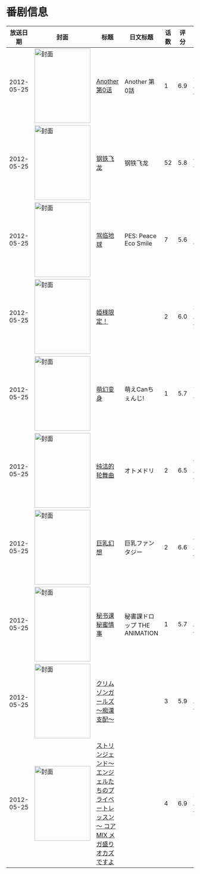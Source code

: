 # 番剧信息

|放送日期|封面|标题|日文标题|话数|评分|评分人数|
|---|---|---|---|---|---|---|
|2012-05-25|<img src="//lain.bgm.tv/pic/cover/c/a6/e5/24540_f8gP2.jpg" alt="封面" style="width:150px;height:200px;object-fit:cover;">|[Another 第0话](https://bangumi.tv/subject/24540)|Another 第0話|1|6.9|3362人评分|
|2012-05-25|<img src="//lain.bgm.tv/pic/cover/c/c0/28/41188_dD7DH.jpg" alt="封面" style="width:150px;height:200px;object-fit:cover;">|[钢铁飞龙](https://bangumi.tv/subject/41188)|钢铁飞龙|52|5.8|40人评分|
|2012-05-25|<img src="//lain.bgm.tv/pic/cover/c/a3/98/41864_ET4MU.jpg" alt="封面" style="width:150px;height:200px;object-fit:cover;">|[驾临地球](https://bangumi.tv/subject/41864)|PES: Peace Eco Smile|7|5.6|10人评分|
|2012-05-25|<img src="/img/no_icon_subject.png" alt="封面" style="width:150px;height:200px;object-fit:cover;">|[姫様限定！](https://bangumi.tv/subject/42815)||2|6.0|372人评分|
|2012-05-25|<img src="//lain.bgm.tv/pic/cover/c/52/5a/43139_1orH1.jpg" alt="封面" style="width:150px;height:200px;object-fit:cover;">|[萌幻变身](https://bangumi.tv/subject/43139)|萌えCanちぇんじ!|1|5.7|79人评分|
|2012-05-25|<img src="/img/no_icon_subject.png" alt="封面" style="width:150px;height:200px;object-fit:cover;">|[纯洁的轮舞曲](https://bangumi.tv/subject/56931)|オトメドリ|2|6.5|957人评分|
|2012-05-25|<img src="/img/no_icon_subject.png" alt="封面" style="width:150px;height:200px;object-fit:cover;">|[巨乳幻想](https://bangumi.tv/subject/56932)|巨乳ファンタジー|2|6.6|460人评分|
|2012-05-25|<img src="/img/no_icon_subject.png" alt="封面" style="width:150px;height:200px;object-fit:cover;">|[秘书课秘蜜情事](https://bangumi.tv/subject/56933)|秘書課ドロップ THE ANIMATION|1|5.7|153人评分|
|2012-05-25|<img src="/img/no_icon_subject.png" alt="封面" style="width:150px;height:200px;object-fit:cover;">|[クリムゾンガールズ ～痴漢支配～](https://bangumi.tv/subject/56934)||3|5.9|268人评分|
|2012-05-25|<img src="/img/no_icon_subject.png" alt="封面" style="width:150px;height:200px;object-fit:cover;">|[ストリンジェンド～エンジェルたちのプライベートレッスン～ コアMIX メガ盛り オカズですよ](https://bangumi.tv/subject/74466)||4|6.9|284人评分|
